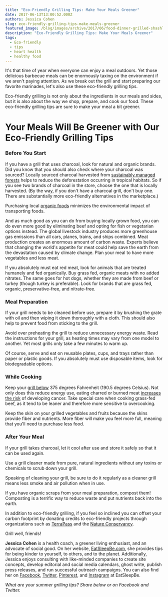 ```yaml
---
title: "Eco-Friendly Grilling Tips: Make Your Meals Greener"
date: 2017-06-13T13:00:52.000Z
authors: Jessica Cohen
slug: eco-friendly-grilling-tips-make-meals-greener
featured_image: /blog/images/archive/2017/06/food-dinner-grilled-shashlik.jpg
description: "Eco-Friendly Grilling Tips: Make Your Meals Greener"
tags:
  - Eco-friendly
  - tips
  - heart health
  - healthy food
---
```

It's that time of year when everyone can enjoy a meal outdoors. Yet those delicious barbecue meals can be enormously taxing on the environment if we aren't paying attention. As we break out the grill and start preparing our favorite marinades, let's also use these eco-friendly grilling tips.

Eco-friendly grilling is not only about the ingredients in our meals and sides, but it is also about the way we shop, prepare, and cook our food. These eco-friendly grilling tips are sure to make your meal a bit greener.

# Your Meals Will Be Greener with Our Eco-Friendly Grilling Tips

### **Before You Start**

If you have a grill that uses charcoal, look for natural and organic brands. Did you know that you should also check where your charcoal was sourced? Locally sourced charcoal harvested from [sustainably managed forests](https://www.tomatoink.com/blog/posts/how-to-stop-deforestation.html) helps to reduce the deforestation occurring in tropical habitats. So if you see two brands of charcoal in the store, choose the one that is locally harvested. (By the way, if you don't have a charcoal grill, don't buy one. There are substantially more eco-friendly alternatives in the marketplace.)

Purchasing local [organic foods](http://www.readersdigest.ca/mag/2007/03/organic%5Ffoods.php) minimizes the environmental impact of transporting foods.

And as much good as you can do from buying locally grown food, you can do even more good by eliminating beef and opting for fish or vegetarian options instead. The global livestock industry produces more greenhouse gas emissions than all cars, planes, trains, and ships combined. Meat production creates an enormous amount of carbon waste. Experts believe that changing the world's appetite for meat could help save the earth from the devastation caused by climate change. Plan your meal to have more vegetables and less meat.

If you absolutely must eat red meat, look for animals that are treated humanely and fed organically. Buy grass fed, organic meats with no added nitrates. The same goes for hot dogs, whether they are made from beef or turkey (though turkey is preferable). Look for brands that are grass fed, organic, preservative-free, and nitrate-free.

### **Meal Preparation**

If your grill needs to be cleaned before use, prepare it by brushing the grate with oil and then wiping it down thoroughly with a cloth. This should also help to prevent food from sticking to the grill.

Avoid over preheating the grill to reduce unnecessary energy waste. Read the instructions for your grill, as heating times may vary from one model to another. Yet most grills only take a few minutes to warm up.

Of course, serve and eat on reusable plates, cups, and trays rather than paper or plastic goods. If you absolutely must use disposable items, look for biodegradable options.

### **While Cooking**

Keep your [grill below](http://www.newswise.com/articles/view/530543/) 375 degrees Fahrenheit (190.5 degrees Celsius). Not only does this reduce energy use, eating charred or burned meat [increases the risk](https://www.sciencedaily.com/releases/2009/04/090421154327.htm) of developing cancer. Take special care when cooking grass-fed beef, as it tend to be leaner and therefore more sensitive to overcooking.

Keep the skin on your grilled vegetables and fruits because the skins provide fiber and nutrients. More fiber will make you feel more full, meaning that you'll need to purchase less food.

### **After Your Meal**

If your grill takes charcoal, let it cool after use and store it safely so that it can be used again.

Use a grill cleaner made from pure, natural ingredients without any toxins or chemicals to scrub down your grill.

Speaking of cleaning your grill, be sure to do it regularly as a cleaner grill means less smoke and air pollution when in use.

If you have organic scraps from your meal preparation, compost them! Composting is a terrific way to reduce waste and put nutrients back into the earth.

In addition to eco-friendly grilling, if you feel so inclined you can offset your carbon footprint by donating credits to eco-friendly projects through organizations such as [TerraPass](https://www.terrapass.com/) and the [Nature Conservancy](https://www.nature.org/membership-giving/donation/gift-ideas/carbon-offsets.xml?redirect=https-301).

Grill well, friends!

**Jessica Cohen** is a health coach, a greener living enthusiast, and an advocate of social good. On her website, [EatSleepBe.com](http://eatsleepbe.com/), she provides tips for being kinder to yourself, to others, and to the planet. Additionally, Jessica enjoys consulting with like-minded companies to create site concepts, develop editorial and social media calendars, ghost write, publish press releases, and run successful outreach campaigns. You can also find her on [Facebook](http://facebook.com/eatsleepbe), [Twitter](http://twitter.com/eatsleepbe), [Pinterest](http://pinterest.com/eatsleepbe), and [Instagram](http://instagram.com/eatsleepbe) at EatSleepBe.

*What are your summer grilling tips? Share below or on Facebook and Twitter.*